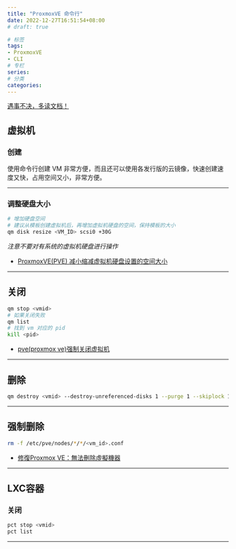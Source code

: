```yaml
---
title: "ProxmoxVE 命令行"
date: 2022-12-27T16:51:54+08:00
# draft: true

# 标签
tags:
- ProxmoxVE
- CLI
# 专栏
series:
# 分类
categories:
---
```


[遇事不决，多读文档！](https://pve.proxmox.com/pve-docs/index.html)

## 虚拟机

### 创建
使用命令行创建 VM 非常方便，而且还可以使用各发行版的云镜像，快速创建速度又快，占用空间又小，非常方便。
<script src="https://gist.github.com/Cuile/6e42bea498355d5cafaacfa66981daf9.js"></script>
---

### 调整硬盘大小
```bash
# 增加硬盘空间
# 建议从模板创建虚拟机后，再增加虚拟机硬盘的空间，保持模板的大小
qm disk resize <VM_ID> scsi0 +30G
```
*注意不要对有系统的虚拟机硬盘进行操作*
- [ProxmoxVE(PVE) 减小缩减虚拟机硬盘设置的空间大小](https://mayanpeng.cn/archives/158.html#google_vignette)
---

## 关闭
```bash
qm stop <vmid>
# 如果关闭失败
qm list
# 找到 vm 对应的 pid
kill <pid>
```
- [pve(proxmox ve)强制关闭虚拟机](https://blog.csdn.net/hlz_07/article/details/122305983)
---

## 删除
```bash
qm destroy <vmid> --destroy-unreferenced-disks 1 --purge 1 --skiplock 1
```
---

## 强制删除
```bash
rm -f /etc/pve/nodes/*/*/<vm_id>.conf
```
- [修復Proxmox VE：無法刪除虛擬機器](https://blog.pulipuli.info/2014/08/proxmox-ve-fix-proxmox-ve-destroy.html#postcataproxmox-ve-fix-proxmox-ve-destroy.html0_anchor2)
---

## LXC容器

### 关闭
```bash
pct stop <vmid>
pct list
```
---